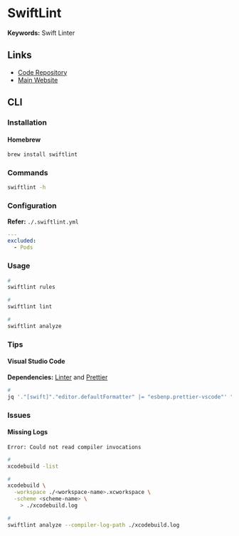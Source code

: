 # SwiftLint

**Keywords:** Swift Linter

## Links

- [Code Repository](https://github.com/realm/SwiftLint)
- [Main Website](https://realm.github.io/SwiftLint/)

## CLI

### Installation

#### Homebrew

```sh
brew install swiftlint
```

### Commands

```sh
swiftlint -h
```

### Configuration

**Refer:** `./.swiftlint.yml`

```yml
---
excluded:
  - Pods
```

### Usage

```sh
#
swiftlint rules

#
swiftlint lint

#
swiftlint analyze
```

### Tips

#### Visual Studio Code

**Dependencies:** [Linter](/linter.md#visual-studio-code) and [Prettier](/prettier.md#visual-studio-code)

```sh
#
jq '."[swift]"."editor.defaultFormatter" |= "esbenp.prettier-vscode"' "$PWD"/.vscode/settings.json | sponge "$PWD"/.vscode/settings.json
```

### Issues

#### Missing Logs

```log
Error: Could not read compiler invocations
```

```sh
#
xcodebuild -list

#
xcodebuild \
  -workspace ./<workspace-name>.xcworkspace \
  -scheme <scheme-name> \
    > ./xcodebuild.log

#
swiftlint analyze --compiler-log-path ./xcodebuild.log
```
